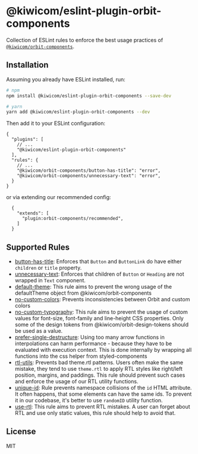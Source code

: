 # @kiwicom/eslint-plugin-orbit-components

Collection of ESLint rules to enforce the best usage practices of [`@kiwicom/orbit-components`](https://github.com/kiwicom/orbit-components/).

## Installation

Assuming you already have ESLint installed, run:

```sh
# npm
npm install @kiwicom/eslint-plugin-orbit-components --save-dev

# yarn
yarn add @kiwicom/eslint-plugin-orbit-components --dev
```

Then add it to your ESLint configuration:

```
{
  "plugins": [
    // ...
    "@kiwicom/eslint-plugin-orbit-components"
  ],
  "rules": {
    // ...
    "@kiwicom/orbit-components/button-has-title": "error",
    "@kiwicom/orbit-components/unnecessary-text": "error",
  }
}
```

or via extending our recommended config:

```
  {
    "extends": [
      "plugin:orbit-components/recommended",
    ]
  }
```

## Supported Rules

- [button-has-title](https://github.com/kiwicom/orbit/blob/master/packages/eslint-plugin-orbit-components/docs/rules/button-has-title.md): Enforces that `Button` and `ButtonLink` do have either `children` or `title` property.
- [unnecessary-text](https://github.com/kiwicom/orbit/blob/master/packages/eslint-plugin-orbit-components/docs/rules/unnecessary-text.md): Enforces that children of `Button` or `Heading` are not wrapped in `Text` component.
- [default-theme](https://github.com/kiwicom/orbit/blob/master/packages/eslint-plugin-orbit-components/docs/rules/default-theme.md):
  This rule aims to prevent the wrong usage of the defaultTheme object from @kiwicom/orbit-components
- [no-custom-colors](https://github.com/kiwicom/orbit/blob/master/packages/eslint-plugin-orbit-components/docs/rules/no-custom-colors.md):
  Prevents inconsistencies between Orbit and custom colors
- [no-custom-typography](https://github.com/kiwicom/orbit/blob/master/packages/eslint-plugin-orbit-components/docs/rules/no-custom-typography.md): This rule aims to prevent the usage of custom values for font-size, font-family and line-height CSS properties. Only some of the design tokens from @kiwicom/orbit-design-tokens should be used as a value.
- [prefer-single-destructure](https://github.com/kiwicom/orbit/blob/master/packages/eslint-plugin-orbit-components/docs/rules/prefer-single-destructure.md): Using too many arrow functions in interpolations can harm performance - because they have to be evaluated with execution context. This is done internally by wrapping all functions into the css helper from styled-components
- [rtl-utils](https://github.com/kiwicom/orbit/blob/master/packages/eslint-plugin-orbit-components/docs/rules/rtl-utils.md):
  Prevents bad theme.rtl patterns. Users often make the same mistake, they tend to use `theme.rtl` to apply RTL styles like right/left position, margins, and paddings. This rule should prevent such cases and enforce the usage of our RTL utility functions.
- [unique-id](https://github.com/kiwicom/orbit/blob/master/packages/eslint-plugin-orbit-components/docs/rules/unique-id.md):
  Rule prevents namespace collisions of the `id` HTML attribute. It often happens, that some elements can have the same ids. To prevent it in our codebase, it's better to use `randomID` utility function.
- [use-rtl](https://github.com/kiwicom/orbit/blob/master/packages/eslint-plugin-orbit-components/docs/rules/use-rtl.md):
  This rule aims to prevent RTL mistakes. A user can forget about RTL and use only static values, this rule should help to avoid that.

## License

MIT
